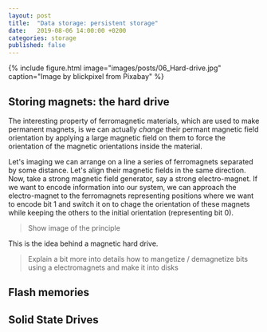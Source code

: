 ```yaml
---
layout: post
title:  "Data storage: persistent storage"
date:   2019-08-06 14:00:00 +0200
categories: storage
published: false
---
```


{% include figure.html image="images/posts/06_Hard-drive.jpg" caption="Image by blickpixel from Pixabay" %}

## Storing magnets: the hard drive

The interesting property of ferromagnetic materials, which are used to make permanent magnets, is we can actually _change_ their permant magnetic field orientation by applying a large magnetic field on them to force the orientation of the magnetic orientations inside the material. 

Let's imaging we can arrange on a line a series of ferromagnets separated by some distance. Let's align their magnetic fields in the same direction. Now, take a strong magnetic field generator, say a strong electro-magnet. If we want to encode information into our system, we can approach the electro-magnet to the ferromagnets representing positions where we want to encode bit 1 and switch it on to chage the orientation of these magnets while keeping the others to the initial orientation (representing bit 0).

> Show image of the principle

This is the idea behind a magnetic hard drive. 

> Explain a bit more into details how to mangetize / demagnetize bits using a electromagnets
> and make it into disks

## Flash memories


## Solid State Drives